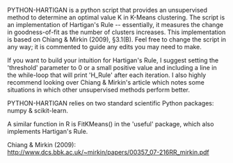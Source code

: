 PYTHON-HARTIGAN is a python script that provides an unsupervised method to determine an optimal value K in K-Means clustering. The script is an implementation of Hartigan's Rule -- essentially, it measures the change in goodness-of-fit as the number of clusters increases. This implementation is based on Chiang & Mirkin (2009), §3.1(B). Feel free to change the script in any way; it is commented to guide any edits you may need to make.

If you want to build your intuition for Hartigan's Rule, I suggest setting the 'threshold' parameter to 0 or a small positive value and including a line in the while-loop that will print 'H_Rule' after each iteration. I also highly recommend looking over Chiang & Mirkin's article which notes some situations in which other unsupervised methods perform better.

PYTHON-HARTIGAN relies on two standard scientific Python packages: numpy & scikit-learn.

A similar function in R is FitKMeans() in the 'useful' package, which also implements Hartigan's Rule.


Chiang & Mirkin (2009): http://www.dcs.bbk.ac.uk/~mirkin/papers/00357_07-216RR_mirkin.pdf
